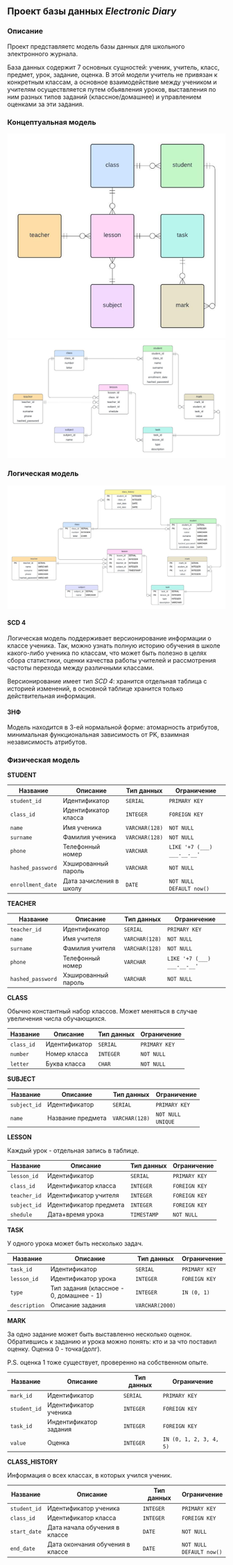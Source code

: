 ## Проект базы данных *Electronic Diary*

### Описание

Проект представляетс модель базы данных для школьного электронного журнала.

База данных содержит 7 основных сущностей: ученик, учитель, класс, предмет, урок, задание, оценка. В этой модели
учитель не привязан к конкретным классам, а основное взаимодействие между учеником и учителям осуществляется путем
обьявления уроков, выставления по ним разных типов заданий (классное/домашнее) и управлением оценками за эти задания.

### Концептуальная модель

![concept](scheme/concept.jpeg)
![concept](scheme/full_concept.jpeg)

### Логическая модель

![concept](scheme/logic.jpeg)

#### SCD 4

Логическая модель поддерживает версионирование информации о классе ученика. Так, можно узнать полную историю обучения
в школе какого-либо ученика по классам, что может быть полезно в целях сбора статистики, оценки качества работы учителей
и рассмотрения частоты перехода между различными классами.

Версионирование имеет тип *SCD 4*: хранится отдельная таблица с историей изменений, в основной таблице хранится только
действительная информация.

#### 3НФ

Модель находится в 3-ей нормальной форме: атомарность атрибутов, минимальная функциональная зависимость от PK,
взаимная независимость атрибутов.

### Физическая модель

**STUDENT**

| Название          | Описание                | Тип данных     | Ограничение                     |
|-------------------|-------------------------|----------------|---------------------------------|
| `student_id`      | Идентификатор           | `SERIAL`       | `PRIMARY KEY`                   |
| `class_id`        | Идентификатор класса    | `INTEGER`      | `FOREIGN KEY`                   |
| `name`            | Имя ученика             | `VARCHAR(128)` | `NOT NULL`                      |
| `surname`         | Фамилия ученика         | `VARCHAR(128)` | `NOT NULL`                      |
| `phone`           | Телефонный номер        | `VARCHAR`      | `LIKE '+7 (___) ___-__-__'`     |
| `hashed_password` | Хэшированный пароль     | `VARCHAR`      | `NOT NULL`                      |
| `enrollment_date` | Дата зачисления в школу | `DATE`         | `NOT NULL`<br/> `DEFAULT now()` |

**TEACHER**

| Название          | Описание            | Тип данных     | Ограничение                 |
|-------------------|---------------------|----------------|-----------------------------|
| `teacher_id`      | Идентификатор       | `SERIAL`       | `PRIMARY KEY`               |
| `name`            | Имя учителя         | `VARCHAR(128)` | `NOT NULL`                  |
| `surname`         | Фамилия учителя     | `VARCHAR(128)` | `NOT NULL`                  |
| `phone`           | Телефонный номер    | `VARCHAR`      | `LIKE '+7 (___) ___-__-__'` |
| `hashed_password` | Хэшированный пароль | `VARCHAR`      | `NOT NULL`                  |

**CLASS**

Обычно константный набор классов. Может меняться в случае увеличения числа обучающихся.

| Название   | Описание      | Тип данных | Ограничение   |
|------------|---------------|------------|---------------|
| `class_id` | Идентификатор | `SERIAL`   | `PRIMARY KEY` |
| `number`   | Номер класса  | `INTEGER`  | `NOT NULL`    |
| `letter`   | Буква класса  | `CHAR`     | `NOT NULL`    |

**SUBJECT**

| Название     | Описание          | Тип данных     | Ограничение              |
|--------------|-------------------|----------------|--------------------------|
| `subject_id` | Идентификатор     | `SERIAL`       | `PRIMARY KEY`            |
| `name`       | Название предмета | `VARCHAR(128)` | `NOT NULL`<br/> `UNIQUE` |

**LESSON**

Каждый урок - отдельная запись в таблице.

| Название     | Описание               | Тип данных  | Ограничение   |
|--------------|------------------------|-------------|---------------|
| `lesson_id`  | Идентификатор          | `SERIAL`    | `PRIMARY KEY` |
| `class_id`   | Идентификатор класса   | `INTEGER`   | `FOREIGN KEY` |
| `teacher_id` | Идентификатор учителя  | `INTEGER`   | `FOREIGN KEY` |
| `subject_id` | Идентификатор предмета | `INTEGER`   | `FOREIGN KEY` |
| `shedule`    | Дата+время урока       | `TIMESTAMP` | `NOT NULL`    |

**TASK**

У одного урока может быть несколько задач.

| Название      | Описание                                 | Тип данных      | Ограничение   |
|---------------|------------------------------------------|-----------------|---------------|
| `task_id`     | Идентификатор                            | `SERIAL`        | `PRIMARY KEY` |
| `lesson_id`   | Идентификатор урока                      | `INTEGER`       | `FOREIGN KEY` |
| `type`        | Тип задания (классное - 0, домашнее - 1) | `INTEGER`       | `IN (0, 1)`   |
| `description` | Описание задания                         | `VARCHAR(2000)` |               |

**MARK**

За одно задание может быть выставленно несколько оценок. Обратившись к заданию и урока можно понять: кто и за что
поставил
оценку. Оценка 0 - точка(долг).

P.S. оценка 1 тоже существует, проверенно на собственном опыте.

| Название     | Описание               | Тип данных | Ограничение             |
|--------------|------------------------|------------|-------------------------|
| `mark_id`    | Идентификатор          | `SERIAL`   | `PRIMARY KEY`           |
| `student_id` | Идентификатор ученика  | `INTEGER`  | `FOREIGN KEY`           |
| `task_id`    | Индентификатор задания | `INTEGER`  | `FOREIGN KEY`           |
| `value`      | Оценка                 | `INTEGER`  | `IN (0, 1, 2, 3, 4, 5)` |

**CLASS_HISTORY**

Информация о всех классах, в которых учился ученик.

| Название     | Описание                         | Тип данных | Ограничение                     |
|--------------|----------------------------------|------------|---------------------------------|
| `student_id` | Идентификатор ученика            | `INTEGER`  | `PRIMARY KEY`                   |
| `class_id`   | Идентификатор класса             | `INTEGER`  | `FOREIGN KEY`                   |
| `start_date` | Дата начала обучения в классе    | `DATE`     | `NOT NULL`                      |
| `end_date`   | Дата окончания обучения в классе | `DATE`     | `NOT NULL`<br/> `DEFAULT now()` |
